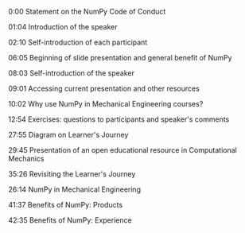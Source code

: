 0:00 Statement on the NumPy Code of Conduct

01:04 Introduction of the speaker

02:10 Self-introduction of each participant

06:05 Beginning of slide presentation and general benefit of NumPy

08:03 Self-introduction of the speaker

09:01 Accessing current presentation and other resources

10:02 Why use NumPy in Mechanical Engineering courses?

12:54 Exercises: questions to participants and speaker's comments

27:55 Diagram on Learner's Journey

29:45 Presentation of an open educational resource in Computational Mechanics

35:26 Revisiting the Learner's Journey

26:14 NumPy in Mechanical Engineering

41:37 Benefits of NumPy: Products

42:35 Benefits of NumPy: Experience

